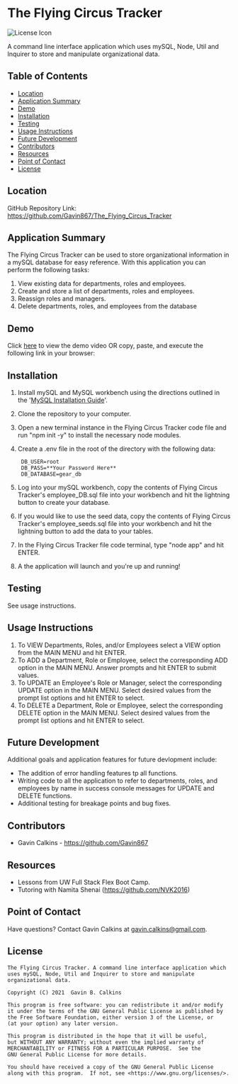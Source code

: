 # The Flying Circus Tracker

![License Icon](https://img.shields.io/badge/license-GPL3.0-informational.svg)

A command line interface application which uses mySQL, Node, Util and Inquirer to store and manipulate organizational data.

## Table of Contents

- [Location](#locations)
- [Application Summary](#application-summary)
- [Demo](#demo)
- [Installation](#installation)
- [Testing](#testing)
- [Usage Instructions](#usage-instructions)
- [Future Development](#future-development)
- [Contributors](#contributors)
- [Resources](#resources)
- [Point of Contact](#point-of-contact)
- [License](#license)

## Location

GitHub Repository Link: https://github.com/Gavin867/The_Flying_Circus_Tracker

## Application Summary

The Flying Circus Tracker can be used to store organizational information in a mySQL database for easy reference. With this application you can perform the following tasks:

1. View existing data for departments, roles and employees.
2. Create and store a list of departments, roles and employees.
3. Reassign roles and managers.
4. Delete departments, roles, and employees from the database

## Demo

Click [here]() to view the demo video OR copy, paste, and execute the following link in your browser:

## Installation

1. Install mySQL and MySQL workbench using the directions outlined in the '[MySQL Installation Guide](https://dev.mysql.com/doc/mysql-installation-excerpt/5.7/en/)'.
2. Clone the repository to your computer.
3. Open a new terminal instance in the Flying Circus Tracker code file and run "npm init -y" to install the necessary node modules.
4. Create a .env file in the root of the directory with the following data:

        DB_USER=root
        DB_PASS=**Your Password Here**
        DB_DATABASE=gear_db

6. Log into your mySQL workbench, copy the contents of Flying Circus Tracker's employee_DB.sql file into your workbench and hit the lightning button to create your database.
7. If you would like to use the seed data, copy the contents of Flying Circus Tracker's employee_seeds.sql file into your workbench and hit the lightning button to add the data to your tables.
8. In the Flying Circus Tracker file code terminal, type "node app" and hit ENTER.
9. A the application will launch and you're up and running!

## Testing

See usage instructions.

## Usage Instructions

1. To VIEW Departments, Roles, and/or Employees select a VIEW option from the MAIN MENU and hit ENTER.
2. To ADD a Department, Role or Employee, select the corresponding ADD option in the MAIN MENU. Answer prompts and hit ENTER to submit values.
3. To UPDATE an Employee's Role or Manager, select the corresponding UPDATE option in the MAIN MENU. Select desired values from the prompt list options and hit ENTER to select.
4. To DELETE a Department, Role or Employee, select the corresponding DELETE option in the MAIN MENU.  Select desired values from the prompt list options and hit ENTER to select.

## Future Development

Additional goals and application features for future devlopment include:

- The addition of error handling features tp all functions.
- Writing code to all the application to refer to departments, roles, and employees by name in success console messages for UPDATE and DELETE functions.
- Additional testing for breakage points and bug fixes.

## Contributors

- Gavin Calkins - https://github.com/Gavin867

## Resources

- Lessons from UW Full Stack Flex Boot Camp.
- Tutoring with Namita Shenai (https://github.com/NVK2016)


## Point of Contact

Have questions? Contact Gavin Calkins at [gavin.calkins@gmail.com](mailto:gavin.calkins@gmail.com?subject=Hi%20Gavin!%20I%20have%20a%20question%20about%20the%Flying=%20Circus%Tracker!).
 
## License

    The Flying Circus Tracker. A command line interface application which uses mySQL, Node, Util and Inquirer to store and manipulate organizational data.

    Copyright (C) 2021  Gavin B. Calkins 

    This program is free software: you can redistribute it and/or modify
    it under the terms of the GNU General Public License as published by
    the Free Software Foundation, either version 3 of the License, or
    (at your option) any later version.

    This program is distributed in the hope that it will be useful,
    but WITHOUT ANY WARRANTY; without even the implied warranty of
    MERCHANTABILITY or FITNESS FOR A PARTICULAR PURPOSE.  See the
    GNU General Public License for more details.

    You should have received a copy of the GNU General Public License
    along with this program.  If not, see <https://www.gnu.org/licenses/>.